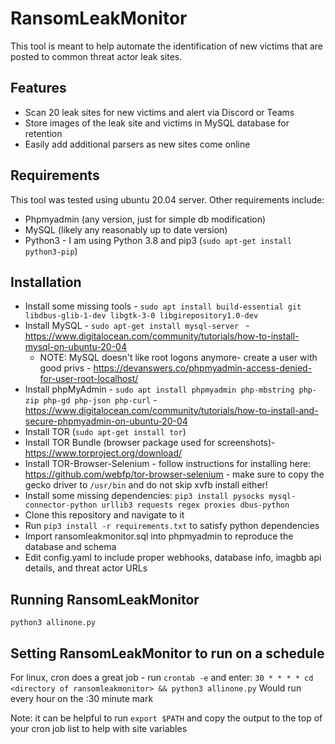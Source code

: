 # RansomLeakMonitor
This tool is meant to help automate the identification of new victims that are posted to common threat actor leak sites. 

## Features
- Scan 20 leak sites for new victims and alert via Discord or Teams
- Store images of the leak site and  victims in MySQL database for retention
- Easily add additional parsers as new sites come online

## Requirements
This tool was tested using ubuntu 20.04 server. Other requirements include:
- Phpmyadmin (any version, just for simple db modification)
- MySQL (likely any reasonably up to date version)
- Python3 - I am using Python 3.8 and pip3 (```sudo apt-get install python3-pip```)


## Installation
- Install some missing tools - ```sudo apt install build-essential git libdbus-glib-1-dev libgtk-3-0 libgirepository1.0-dev```
- Install MySQL - ```sudo apt-get install mysql-server ``` - https://www.digitalocean.com/community/tutorials/how-to-install-mysql-on-ubuntu-20-04
  - NOTE: MySQL doesn't like root logons anymore- create a user with good privs - https://devanswers.co/phpmyadmin-access-denied-for-user-root-localhost/
- Install phpMyAdmin - ```sudo apt install phpmyadmin php-mbstring php-zip php-gd php-json php-curl``` -  https://www.digitalocean.com/community/tutorials/how-to-install-and-secure-phpmyadmin-on-ubuntu-20-04
- Install TOR (```sudo apt-get install tor```)
- Install TOR Bundle (browser package used for screenshots)- https://www.torproject.org/download/
- Install TOR-Browser-Selenium - follow instructions for installing here: https://github.com/webfp/tor-browser-selenium - make sure to copy the gecko driver to ```/usr/bin``` and do not skip xvfb install either!
- Install some missing dependencies: ```pip3 install pysocks mysql-connector-python urllib3 requests regex proxies dbus-python```
- Clone this repository and navigate to it
- Run ```pip3 install -r requirements.txt``` to satisfy python dependencies
- Import ransomleakmonitor.sql into phpmyadmin to reproduce the database and schema
- Edit config.yaml to include proper webhooks, database info, imagbb api details, and threat actor URLs

## Running RansomLeakMonitor
```python3 allinone.py```

## Setting RansomLeakMonitor to run on a schedule
For linux, cron does a great job - run ```crontab -e``` and enter:
```30 * * * * cd <directory of ransomleakmonitor> && python3 allinone.py```
Would run every hour on the :30 minute mark

Note: it can be helpful to run ```export $PATH``` and copy the output to the top of your cron job list to help with site variables
